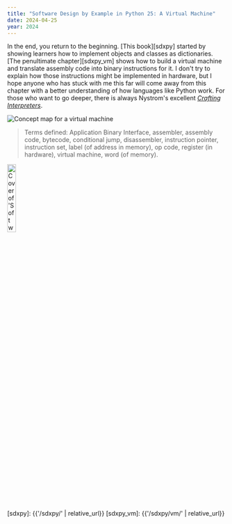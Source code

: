 ```yaml
---
title: "Software Design by Example in Python 25: A Virtual Machine"
date: 2024-04-25
year: 2024
---
```


In the end, you return to the beginning.
[This book][sdxpy] started
by showing learners how to implement objects and classes as dictionaries.
[The penultimate chapter][sdxpy_vm] shows how to build a virtual machine
and translate assembly code into binary instructions for it.
I don't try to explain how those instructions might be implemented in hardware,
but I hope anyone who has stuck with me this far
will come away from this chapter
with a better understanding of how languages like Python work.
For those who want to go deeper,
there is always Nystrom's excellent [*Crafting Interpreters*][crafting_interpreters].

<img class="centered" src="{{'/sdxpy/vm/concept_map.svg' | relative_url}}" alt="Concept map for a virtual machine"/>

> Terms defined: Application Binary Interface, assembler, assembly code, bytecode, conditional jump, disassembler, instruction pointer, instruction set, label (of address in memory), op code, register (in hardware), virtual machine, word (of memory).

<img src="{{'/sdxpy/sdxpy-cover.png' | relative_url}}" alt="Cover of 'Software Design by Example'" width="20%" class="centered">

[crafting_interpreters]: https://craftinginterpreters.com/
[sdxpy]: {{'/sdxpy/' | relative_url}}
[sdxpy_vm]: {{'/sdxpy/vm/' | relative_url}}
